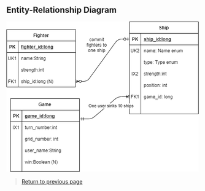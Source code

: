 ## Entity-Relationship Diagram

[![ERD](img/erd.png)](pdf/erd.pdf)


> [Return to previous page](index.md#entity-relationship-diagram)